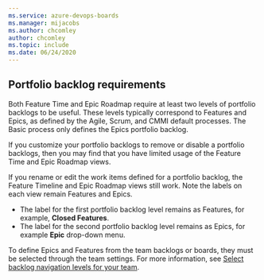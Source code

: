 ```yaml
---
ms.service: azure-devops-boards
ms.manager: mijacobs
ms.author: chcomley
author: chcomley
ms.topic: include
ms.date: 06/24/2020
---
```



<a id="portfolio-requirements" /> 


## Portfolio backlog requirements 

Both Feature Time and Epic Roadmap require at least two levels of portfolio backlogs to be useful. These levels typically correspond to Features and Epics, as defined by the Agile, Scrum, and CMMI default  processes. The Basic process only defines the Epics portfolio backlog. 

If you customize your portfolio backlogs to remove or disable a portfolio backlogs, then you may find that you have limited usage of the Feature Time and Epic Roadmap views. 

If you rename or edit the work items defined for a portfolio backlog, the Feature Timeline and Epic Roadmap views still work. Note the labels on each view remain Features and Epics.  

- The label for the first portfolio backlog level  remains as Features, for example, **Closed Features**. 
- The label for the second portfolio backlog level remains as Epics, for example **Epic** drop-down menu.  

To define Epics and Features from the team backlogs or boards, they must be selected through the team settings. For more information, see [Select backlog navigation levels for your team](../../organizations/settings/select-backlog-navigation-levels.md).
